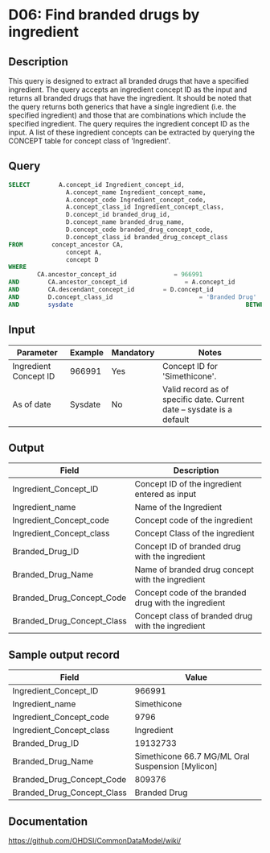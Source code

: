 # D06: Find branded drugs by ingredient

## Description
This query is designed to extract all branded drugs that have a specified ingredient. The query accepts an ingredient concept ID as the input and returns all branded drugs that have the ingredient. It should be noted that the query returns both generics that have a single ingredient (i.e. the specified ingredient) and those that are combinations which include the specified ingredient. The query requires the ingredient concept ID as the input. A list of these ingredient concepts can be extracted by querying the CONCEPT table for concept class of 'Ingredient'.

## Query
```sql
SELECT        A.concept_id Ingredient_concept_id,
                A.concept_name Ingredient_concept_name,
                A.concept_code Ingredient_concept_code,
                A.concept_class_id Ingredient_concept_class,
                D.concept_id branded_drug_id,
                D.concept_name branded_drug_name,
                D.concept_code branded_drug_concept_code,
                D.concept_class_id branded_drug_concept_class
FROM        concept_ancestor CA,
                concept A,
                concept D
WHERE
        CA.ancestor_concept_id                = 966991
AND        CA.ancestor_concept_id                = A.concept_id
AND        CA.descendant_concept_id        = D.concept_id
AND        D.concept_class_id                        = 'Branded Drug'
AND        sysdate                                                BETWEEN A.valid_start_date AND A.valid_end_date AND sysdate BETWEEN D.valid_start_date AND D.valid_end_date
```

## Input

| Parameter |  Example |  Mandatory |  Notes |
| --- | --- | --- | --- |
|  Ingredient Concept ID |  966991 |  Yes | Concept ID for 'Simethicone'. |
|  As of date |  Sysdate |  No | Valid record as of specific date. Current date – sysdate is a default |

## Output

| Field |  Description |
| --- | --- |
|  Ingredient_Concept_ID |  Concept ID of the ingredient entered as input |
|  Ingredient_name |  Name of the Ingredient |
|  Ingredient_Concept_code |  Concept code of the ingredient |
|  Ingredient_Concept_class |  Concept Class of the ingredient |
|  Branded_Drug_ID |  Concept ID of branded drug with the ingredient |
|  Branded_Drug_Name |  Name of branded drug concept with the ingredient |
|  Branded_Drug_Concept_Code |  Concept code of the branded drug with the ingredient |
|  Branded_Drug_Concept_Class |  Concept class of branded drug with the ingredient |

## Sample output record

|  Field |  Value |
| --- | --- |
|  Ingredient_Concept_ID |  966991 |
|  Ingredient_name |  Simethicone |
|  Ingredient_Concept_code |  9796 |
|  Ingredient_Concept_class |  Ingredient |
|  Branded_Drug_ID |  19132733 |
|  Branded_Drug_Name |  Simethicone 66.7 MG/ML Oral Suspension [Mylicon] |
|  Branded_Drug_Concept_Code |  809376 |
|  Branded_Drug_Concept_Class |  Branded Drug |



## Documentation
https://github.com/OHDSI/CommonDataModel/wiki/
